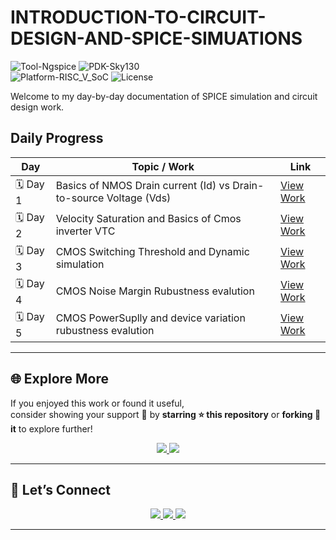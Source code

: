 # INTRODUCTION-TO-CIRCUIT-DESIGN-AND-SPICE-SIMUATIONS
![Tool-Ngspice](https://img.shields.io/badge/Tool-Ngspice-blue)
![PDK-Sky130](https://img.shields.io/badge/PDK-Sky130-orange)  
![Platform-RISC_V_SoC](https://img.shields.io/badge/Platform-RISC--V_SoC-green)
![License](https://img.shields.io/badge/License-GPLv3-red)  

 
Welcome to my day-by-day documentation of SPICE simulation and circuit design work.

##  Daily Progress

| Day | Topic / Work | Link |
|-----|---------------|------|
| 🗓️ Day 1 |Basics of NMOS Drain current (Id) vs Drain-to-source Voltage (Vds)| [View Work](https://github.com/manohargumma/INTRODUCTION-TO-CIRCUIT-DESIGN-AND-SPICE-SIMUATIONS/blob/776d04d3b5fde14072a1ec53d3ef7ac1dbf9e7b6/DAY1/readme.md) |
| 🗓️ Day 2 | Velocity Saturation and Basics of Cmos inverter VTC| [View Work](DAY2/README.md) |
| 🗓️ Day 3 | CMOS Switching Threshold and Dynamic simulation | [View Work](DAY3/README.md) |
| 🗓️ Day 4 | CMOS Noise Margin Rubustness evalution | [View Work](DAY4/README.md) |
| 🗓️ Day 5 | CMOS PowerSuplly and device variation rubustness evalution | [View Work](DAY5/README.md) |

---



## 🌐 Explore More

If you enjoyed this work or found it useful,  
consider showing your support 💖 by **starring ⭐ this repository** or **forking 🔁 it** to explore further!

<p align="center">
  <a href="https://github.com/manohargumma/INTRODUCTION-TO-CIRCUIT-DESIGN-AND-SPICE-SIMUATIONS.git" target="_blank">
    <img src="https://img.shields.io/badge/⭐ Star%20This%20Repo-blue?style=for-the-badge"/>
  </a>
  <a href="https://github.com/manohargumma?tab=repositories" target="_blank">
    <img src="https://img.shields.io/badge/👨‍💻 Explore%20My%20Projects-8A2BE2?style=for-the-badge"/>
  </a>
</p>

---

## 💬 Let’s Connect

<p align="center"> 
  <a href="https://www.linkedin.com/in/manohar-gumma-56920b2b0?lipi=urn%3Ali%3Apage%3Ad_flagship3_profile_view_base_contact_details%3BQDrHZ%2FsISxWSe9PA4xcVSA%3D%3D" target="_blank">
    <img src="https://img.shields.io/badge/LinkedIn-0077B5?style=for-the-badge&logo=linkedin&logoColor=white"/>
  </a>
  <a href="mailto:manohar.manohargumma13@gmail.com">
    <img src="https://img.shields.io/badge/Email-Contact%20Me-D14836?style=for-the-badge&logo=gmail&logoColor=white"/>
  </a>
  <a href="https://github.com/manohargumma" target="_blank">
    <img src="https://img.shields.io/badge/GitHub-Manohar--Gumma-000000?style=for-the-badge&logo=github"/>
  </a>
</p>

---


